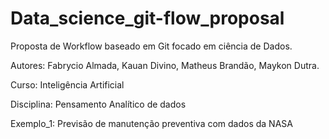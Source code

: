 # Data_science_git-flow_proposal

Proposta de Workflow baseado em Git focado em ciência de Dados.

Autores: Fabrycio Almada, Kauan Divino, Matheus Brandão, Maykon Dutra.

Curso: Inteligência Artificial

Disciplina: Pensamento Analítico de dados

Exemplo_1: Previsão de manutenção preventiva com dados da NASA